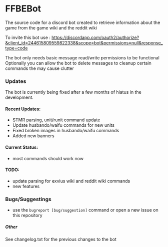 # FFBEBot

The source code for a discord bot created to retrieve information about the game from the game wiki and the reddit wiki


To invite this bot use : https://discordapp.com/oauth2/authorize?&client_id=244615809559822338&scope=bot&permissions=null&response_type=code

The bot only needs basic message read/write permissions to be functional
Optionally you can allow the bot to delete messages to cleanup certain commands the may cause clutter

### Updates

The bot is currently being fixed after a few months of hiatus in the development.

#### Recent Updates:

- STMR parsing, unit/runit command update
- Update husbando/waifu commands for new units
- Fixed broken images in husbando/waifu commands
- Added new banners

#### Current Status:

- most commands should work now

#### TODO:

- update parsing for exvius wiki and reddit wiki commands
- new features

### Bugs/Suggestings

- use the `bugreport [bug/suggestion]` command or open a new issue on this repository

##### Other

See changelog.txt for the previous changes to the bot

